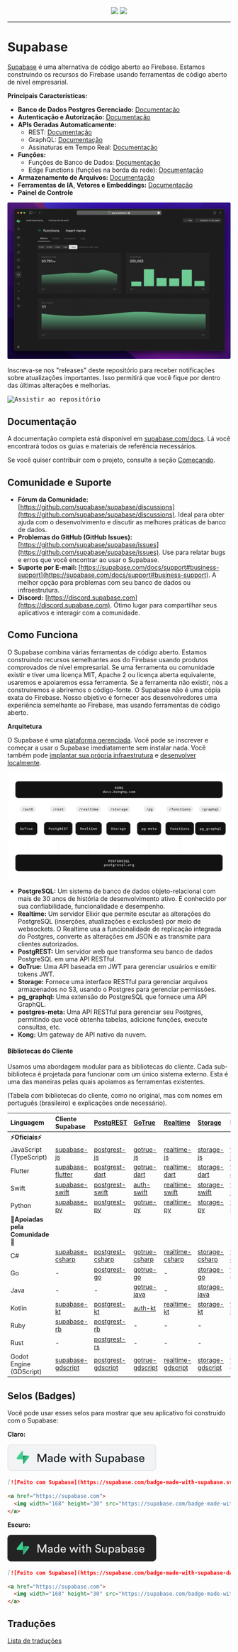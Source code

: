 <p align="center">
<img src="https://user-images.githubusercontent.com/8291514/213727234-cda046d6-28c6-491a-b284-b86c5cede25d.png#gh-light-mode-only">
<img src="https://user-images.githubusercontent.com/8291514/213727225-56186826-bee8-43b5-9b15-86e839d89393.png#gh-dark-mode-only">
</p>

---

# Supabase

[Supabase](https://supabase.com) é uma alternativa de código aberto ao Firebase. Estamos construindo os recursos do Firebase usando ferramentas de código aberto de nível empresarial.

**Principais Características:**

*   **Banco de Dados Postgres Gerenciado:** [Documentação](https://supabase.com/docs/guides/database)
*   **Autenticação e Autorização:** [Documentação](https://supabase.com/docs/guides/auth)
*   **APIs Geradas Automaticamente:**
    *   REST: [Documentação](https://supabase.com/docs/guides/api)
    *   GraphQL: [Documentação](https://supabase.com/docs/guides/graphql)
    *   Assinaturas em Tempo Real: [Documentação](https://supabase.com/docs/guides/realtime)
*   **Funções:**
    *   Funções de Banco de Dados: [Documentação](https://supabase.com/docs/guides/database/functions)
    *   Edge Functions (funções na borda da rede): [Documentação](https://supabase.com/docs/guides/functions)
*   **Armazenamento de Arquivos:** [Documentação](https://supabase.com/docs/guides/storage)
* **Ferramentas de IA, Vetores e Embeddings:** [Documentação](https://supabase.com/docs/guides/ai)
*   **Painel de Controle**

![Painel de Controle do Supabase](https://raw.githubusercontent.com/supabase/supabase/master/apps/www/public/images/github/supabase-dashboard.png)

Inscreva-se nos "releases" deste repositório para receber notificações sobre atualizações importantes. Isso permitirá que você fique por dentro das últimas alterações e melhorias.

<kbd><img src="https://raw.githubusercontent.com/supabase/supabase/d5f7f413ab356dc1a92075cb3cee4e40a957d5b1/web/static/watch-repo.gif" alt="Assistir ao repositório"/></kbd>

## Documentação

A documentação completa está disponível em [supabase.com/docs](https://supabase.com/docs). Lá você encontrará todos os guias e materiais de referência necessários.

Se você quiser contribuir com o projeto, consulte a seção [Começando](./../DEVELOPERS.md).

## Comunidade e Suporte

*   **Fórum da Comunidade:** [https://github.com/supabase/supabase/discussions](https://github.com/supabase/supabase/discussions). Ideal para obter ajuda com o desenvolvimento e discutir as melhores práticas de banco de dados.
*   **Problemas do GitHub (GitHub Issues):** [https://github.com/supabase/supabase/issues](https://github.com/supabase/supabase/issues). Use para relatar bugs e erros que você encontrar ao usar o Supabase.
*   **Suporte por E-mail:** [https://supabase.com/docs/support#business-support](https://supabase.com/docs/support#business-support). A melhor opção para problemas com seu banco de dados ou infraestrutura.
*   **Discord:** [https://discord.supabase.com](https://discord.supabase.com). Ótimo lugar para compartilhar seus aplicativos e interagir com a comunidade.

## Como Funciona

O Supabase combina várias ferramentas de código aberto. Estamos construindo recursos semelhantes aos do Firebase usando produtos comprovados de nível empresarial. Se uma ferramenta ou comunidade existir e tiver uma licença MIT, Apache 2 ou licença aberta equivalente, usaremos e apoiaremos essa ferramenta. Se a ferramenta não existir, nós a construiremos e abriremos o código-fonte. O Supabase não é uma cópia exata do Firebase. Nosso objetivo é fornecer aos desenvolvedores uma experiência semelhante ao Firebase, mas usando ferramentas de código aberto.

**Arquitetura**

O Supabase é uma [plataforma gerenciada](https://supabase.com/dashboard). Você pode se inscrever e começar a usar o Supabase imediatamente sem instalar nada. Você também pode [implantar sua própria infraestrutura](https://supabase.com/docs/guides/hosting/overview) e [desenvolver localmente](https://supabase.com/docs/guides/local-development).

![Arquitetura](./../apps/docs/public/img/supabase-architecture.svg)

*   **PostgreSQL:** Um sistema de banco de dados objeto-relacional com mais de 30 anos de história de desenvolvimento ativo. É conhecido por sua confiabilidade, funcionalidade e desempenho.
*   **Realtime:** Um servidor Elixir que permite escutar as alterações do PostgreSQL (inserções, atualizações e exclusões) por meio de websockets. O Realtime usa a funcionalidade de replicação integrada do Postgres, converte as alterações em JSON e as transmite para clientes autorizados.
*   **PostgREST:** Um servidor web que transforma seu banco de dados PostgreSQL em uma API RESTful.
*   **GoTrue:** Uma API baseada em JWT para gerenciar usuários e emitir tokens JWT.
*   **Storage:** Fornece uma interface RESTful para gerenciar arquivos armazenados no S3, usando o Postgres para gerenciar permissões.
*   **pg_graphql:** Uma extensão do PostgreSQL que fornece uma API GraphQL.
*   **postgres-meta:** Uma API RESTful para gerenciar seu Postgres, permitindo que você obtenha tabelas, adicione funções, execute consultas, etc.
*   **Kong:** Um gateway de API nativo da nuvem.

#### Bibliotecas do Cliente

Usamos uma abordagem modular para as bibliotecas do cliente. Cada sub-biblioteca é projetada para funcionar com um único sistema externo. Esta é uma das maneiras pelas quais apoiamos as ferramentas existentes.

(Tabela com bibliotecas do cliente, como no original, mas com nomes em português (brasileiro) e explicações onde necessário).

| Linguagem                       | Cliente Supabase                                                   | [PostgREST](https://www.postgresql.org/)                                                                         | [GoTrue](https://github.com/supabase/gotrue)                                                                                | [Realtime](https://github.com/supabase/realtime)                                                                              | [Storage](https://github.com/supabase/storage-api)                                                                                 | Functions                                                                               |
| :-------------------------- | :------------------------------------------------------------------ | :-------------------------------------------------------------------------------- | :------------------------------------------------------------------------------------ | :----------------------------------------------------------------------------------- | :-------------------------------------------------------------------------------------- | :----------------------------------------------------------------------------------- |
| **⚡️Oficiais⚡️**         |                                                                     |                                                                                   |                                                                                      |                                                                                     |                                                                                        |                                                                                      |
| JavaScript (TypeScript)     | [supabase-js](https://github.com/supabase/supabase-js)               | [postgrest-js](https://github.com/supabase/postgrest-js)                             | [gotrue-js](https://github.com/supabase/gotrue-js)                                     | [realtime-js](https://github.com/supabase/realtime-js)                                 | [storage-js](https://github.com/supabase/storage-js)                                   | [functions-js](https://github.com/supabase/functions-js)                             |
| Flutter                     | [supabase-flutter](https://github.com/supabase/supabase-flutter)     | [postgrest-dart](https://github.com/supabase/postgrest-dart)                         | [gotrue-dart](https://github.com/supabase/gotrue-dart)                                 | [realtime-dart](https://github.com/supabase/realtime-dart)                             | [storage-dart](https://github.com/supabase/storage-dart)                               | [functions-dart](https://github.com/supabase/functions-dart)                         |
| Swift                      | [supabase-swift](https://github.com/supabase/supabase-swift)          | [postgrest-swift](https://github.com/supabase/supabase-swift/tree/main/Sources/PostgREST) | [auth-swift](https://github.com/supabase/supabase-swift/tree/main/Sources/Auth)     | [realtime-swift](https://github.com/supabase/supabase-swift/tree/main/Sources/Realtime) | [storage-swift](https://github.com/supabase/supabase-swift/tree/main/Sources/Storage) | [functions-swift](https://github.com/supabase/supabase-swift/tree/main/Sources/Functions) |
| Python                      | [supabase-py](https://github.com/supabase/supabase-py)               | [postgrest-py](https://github.com/supabase/postgrest-py)                             | [gotrue-py](https://github.com/supabase/gotrue-py)                                     | [realtime-py](https://github.com/supabase/realtime-py)                                 | [storage-py](https://github.com/supabase/storage-py)                                   | [functions-py](https://github.com/supabase/functions-py)                             |
| **💚Apoiadas pela Comunidade💚** |                                                                     |                                                                                   |                                                                                      |                                                                                     |                                                                                        |                                                                                      |
| C#                          | [supabase-csharp](https://github.com/supabase-community/supabase-csharp) | [postgrest-csharp](https://github.com/supabase-community/postgrest-csharp)           | [gotrue-csharp](https://github.com/supabase-community/gotrue-csharp)                 | [realtime-csharp](https://github.com/supabase-community/realtime-csharp)             | [storage-csharp](https://github.com/supabase-community/storage-csharp)                 | [functions-csharp](https://github.com/supabase-community/functions-csharp)           |
| Go                          | -                                                                   | [postgrest-go](https://github.com/supabase-community/postgrest-go)                     | [gotrue-go](https://github.com/supabase-community/gotrue-go)                           | -                                                                                   | [storage-go](https://github.com/supabase-community/storage-go)                       | [functions-go](https://github.com/supabase-community/functions-go)                   |
| Java                        | -                                                                   | -                                                                                   | [gotrue-java](https://github.com/supabase-community/gotrue-java)                       | -                                                                                   | [storage-java](https://github.com/supabase-community/storage-java)                   | -                                                                                   |
| Kotlin                      | [supabase-kt](https://github.com/supabase-community/supabase-kt)       | [postgrest-kt](https://github.com/supabase-community/supabase-kt/tree/master/Postgrest) | [auth-kt](https://github.com/supabase-community/supabase-kt/tree/master/Auth)         | [realtime-kt](https://github.com/supabase-community/supabase-kt/tree/master/Realtime)   | [storage-kt](https://github.com/supabase-community/supabase-kt/tree/master/Storage)   | [functions-kt](https://github.com/supabase-community/supabase-kt/tree/master/Functions) |
| Ruby                      | [supabase-rb](https://github.com/supabase-community/supabase-rb)      |      [postgrest-rb](https://github.com/supabase-community/postgrest-rb)                                                                             |    -                                                                                  |        -                                                                            |     -                                                                                 |          -                                                                          |
| Rust                      |      -                                                                 |       [postgrest-rs](https://github.com/supabase-community/postgrest-rs)                                                                            |      -                                                                                 |       -                                                                             |       -                                                                                |         -                                                                           |
| Godot Engine (GDScript)      |   [supabase-gdscript](https://github.com/supabase-community/godot-engine.supabase)                                                                  |        [postgrest-gdscript](https://github.com/supabase-community/postgrest-gdscript)                                                                            |        [gotrue-gdscript](https://github.com/supabase-community/gotrue-gdscript)                                                                                |    [realtime-gdscript](https://github.com/supabase-community/realtime-gdscript)                                                                                  |         [storage-gdscript](https://github.com/supabase-community/storage-gdscript)                                                                                 |  [functions-gdscript](https://github.com/supabase-community/functions-gdscript)                                                                                       |

## Selos (Badges)

Você pode usar esses selos para mostrar que seu aplicativo foi construído com o Supabase:

**Claro:**

![Feito com Supabase](./../apps/www/public/badge-made-with-supabase.svg)

```md
[![Feito com Supabase](https://supabase.com/badge-made-with-supabase.svg)](https://supabase.com)
```

```html
<a href="https://supabase.com">
  <img width="168" height="30" src="https://supabase.com/badge-made-with-supabase.svg" alt="Feito com Supabase" />
</a>
```

**Escuro:**

![Feito com Supabase (versão escura)](./../apps/www/public/badge-made-with-supabase-dark.svg)

```md
[![Feito com Supabase](https://supabase.com/badge-made-with-supabase-dark.svg)](https://supabase.com)
```

```html
<a href="https://supabase.com">
  <img width="168" height="30" src="https://supabase.com/badge-made-with-supabase-dark.svg" alt="Feito com Supabase" />
</a>
```

## Traduções

[Lista de traduções](./languages.md)
